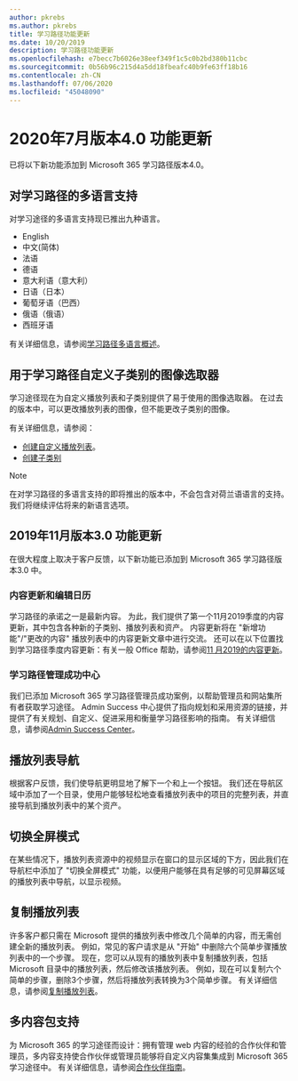 ```yaml
---
author: pkrebs
ms.author: pkrebs
title: 学习路径功能更新
ms.date: 10/20/2019
description: 学习路径功能更新
ms.openlocfilehash: e7becc7b6026e38eef349f1c5c0b2bd380b11cbc
ms.sourcegitcommit: 0b56b96c215d4a5dd18fbeafc40b9fe63ff18b16
ms.contentlocale: zh-CN
ms.lasthandoff: 07/06/2020
ms.locfileid: "45048090"
---
```

# <a name="july-2020-version-40-feature-updates"></a>2020年7月版本4.0 功能更新 

已将以下新功能添加到 Microsoft 365 学习路径版本4.0。 

## <a name="multilingual-support-for-learning-pathways"></a>对学习路径的多语言支持 
对学习途径的多语言支持现已推出九种语言。  
- English     
- 中文(简体) 
- 法语 
- 德语 
- 意大利语（意大利） 
- 日语（日本） 
- 葡萄牙语（巴西） 
- 俄语（俄语） 
- 西班牙语 

有关详细信息，请参阅[学习路径多语言概述](custom_overview.md)。 

## <a name="image-picker-for-learning-pathways-custom-subcategories"></a>用于学习路径自定义子类别的图像选取器 
学习途径现在为自定义播放列表和子类别提供了易于使用的图像选取器。  在过去的版本中，可以更改播放列表的图像，但不能更改子类别的图像。  

有关详细信息，请参阅：
- [创建自定义播放列表](custom_createnewplaylist.md)。 
- [创建子类别](custom_createnewcat.md)

> [!NOTE]
> 在对学习路径的多语言支持的即将推出的版本中，不会包含对荷兰语语言的支持。 我们将继续评估将来的新语言选项。

## <a name="november-2019-version-30-feature-updates"></a>2019年11月版本3.0 功能更新
在很大程度上取决于客户反馈，以下新功能已添加到 Microsoft 365 学习路径版本3.0 中。

### <a name="content-updates-and-editorial-calendar"></a>内容更新和编辑日历
学习路径的承诺之一是最新内容。 为此，我们提供了第一个11月2019季度的内容更新，其中包含各种新的子类别、播放列表和资产。 内容更新将在 "新增功能"/"更改的内容" 播放列表中的内容更新文章中进行交流。 还可以在以下位置找到学习路径季度内容更新：有关一般 Office 帮助，请参阅[11 月2019的内容更新](custom_contentupdates.md)。

### <a name="learning-pathways-admin-success-center"></a>学习路径管理成功中心
我们已添加 Microsoft 365 学习路径管理员成功案例，以帮助管理员和网站集所有者获取学习途径。 Admin Success 中心提供了指向规划和采用资源的链接，并提供了有关规划、自定义、促进采用和衡量学习路径影响的指南。 有关详细信息，请参阅[Admin Success Center](custom_successcenter.md)。

## <a name="playlist-navigation"></a>播放列表导航
根据客户反馈，我们使导航更明显地了解下一个和上一个按钮。 我们还在导航区域中添加了一个目录，使用户能够轻松地查看播放列表中的项目的完整列表，并直接导航到播放列表中的某个资产。

## <a name="toggle-full-screen-mode"></a>切换全屏模式
在某些情况下，播放列表资源中的视频显示在窗口的显示区域的下方，因此我们在导航栏中添加了 "切换全屏模式" 功能，以便用户能够在具有足够的可见屏幕区域的播放列表中导航，以显示视频。

## <a name="copy-a-playlist"></a>复制播放列表
许多客户都只需在 Microsoft 提供的播放列表中修改几个简单的内容，而无需创建全新的播放列表。 例如，常见的客户请求是从 "开始" 中删除六个简单步骤播放列表中的一个步骤。 现在，您可以从现有的播放列表中复制播放列表，包括 Microsoft 目录中的播放列表，然后修改该播放列表。 例如，现在可以复制六个简单的步骤，删除3个步骤，然后将播放列表转换为3个简单步骤。 有关详细信息，请参阅[复制播放列表](custom_copyplaylist.md)。

## <a name="multi-content-pack-support"></a>多内容包支持
为 Microsoft 365 的学习途径而设计：拥有管理 web 内容的经验的合作伙伴和管理员，多内容支持使合作伙伴或管理员能够将自定义内容集集成到 Microsoft 365 学习途径中。 有关详细信息，请参阅[合作伙伴指南](custom_partnerguide.md)。

